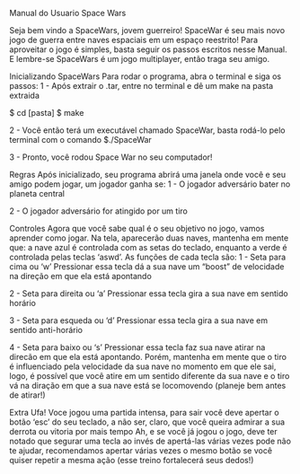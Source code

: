 Manual do Usuario
Space Wars

Seja bem vindo a SpaceWars, jovem guerreiro! SpaceWar é seu mais novo jogo de 
guerra entre naves espaciais em um espaço reestrito!
Para aproveitar o jogo é simples, basta seguir os passos escritos nesse Manual.
E lembre-se SpaceWars é um jogo multiplayer, então traga seu amigo.


Inicializando SpaceWars
Para rodar o programa, abra o terminal e siga os passos:
1 - Após extrair o .tar, entre no terminal e dê um make na pasta extraida

  $ cd [pasta]
  $ make

2 - Você então terá um executável chamado SpaceWar, basta rodá-lo pelo
terminal com o comando
  $./SpaceWar

3 - Pronto, você rodou Space War no seu computador!


Regras
Após inicializado, seu programa abrirá uma janela onde você e seu amigo podem jogar,
um jogador ganha se:
1 - O jogador adversário bater no planeta central

2 - O jogador adversário for atingido por um tiro


Controles
Agora que você sabe qual é o seu objetivo no jogo, vamos aprender como jogar.
Na tela, aparecerão duas naves, mantenha em mente que: a nave azul é controlada 
com as setas do teclado, enquanto a verde é controlada pelas teclas ‘aswd’.
As funções de cada tecla são:
1 - Seta para cima ou ‘w’
 	Pressionar essa tecla dá a sua nave um “boost” de velocidade na direção
        em que ela está apontando

2 - Seta para direita ou ‘a’
	Pressionar essa tecla gira a sua nave em sentido horário

3 - Seta para esqueda ou ‘d’
	Pressionar essa tecla gira a sua nave em sentido anti-horário

4 - Seta para baixo ou ‘s’
	Pressionar essa tecla faz sua nave atirar na direcão em que ela está apontando.
        Porém, mantenha em mente que o tiro é influenciado pela velocidade da sua nave
        no momento em que ele sai, logo,  é possível que você atire em um sentido 
        diferente da sua nave e o tiro vá na diração em que a sua nave está se locomovendo 
        (planeje bem antes de atirar!)


Extra
Ufa! Voce jogou uma partida intensa, para sair você deve apertar o botão ‘esc’ do seu teclado,
a não ser, claro, que você queira admirar a sua derrota ou vitoria por mais tempo
Ah, e se você já jogou o jogo, deve ter notado que segurar uma tecla ao invés de apertá-las
várias vezes pode não te ajudar, recomendamos apertar várias vezes o mesmo botão se você quiser
repetir a mesma ação (esse treino fortalecerá seus dedos!)
